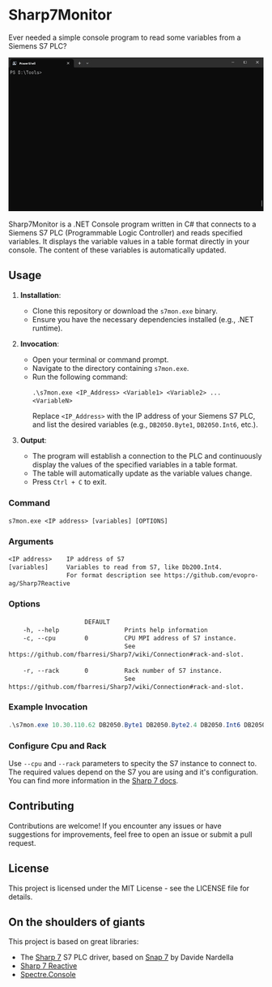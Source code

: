 ﻿# Sharp7Monitor

Ever needed a simple console program to read some variables from a Siemens S7 PLC?

![alt text](docs/images/execute%20s7mon.gif?raw=true "run s7mon.exe demo")

Sharp7Monitor is a .NET Console program written in C# that connects to a Siemens S7 PLC (Programmable Logic Controller) and reads specified variables.
It displays the variable values in a table format directly in your console. The content of these variables is automatically updated.

## Usage

1. **Installation**:
    - Clone this repository or download the `s7mon.exe` binary.
    - Ensure you have the necessary dependencies installed (e.g., .NET runtime).

2. **Invocation**:
    - Open your terminal or command prompt.
    - Navigate to the directory containing `s7mon.exe`.
    - Run the following command:
        ```
        .\s7mon.exe <IP_Address> <Variable1> <Variable2> ... <VariableN>
        ```
        Replace `<IP_Address>` with the IP address of your Siemens S7 PLC, and list the desired variables (e.g., `DB2050.Byte1`, `DB2050.Int6`, etc.).

3. **Output**:
    - The program will establish a connection to the PLC and continuously display the values of the specified variables in a table format.
    - The table will automatically update as the variable values change.
    - Press `Ctrl + C` to exit.


### Command

`s7mon.exe <IP address> [variables] [OPTIONS]`

### Arguments

    <IP address>    IP address of S7
    [variables]     Variables to read from S7, like Db200.Int4.
                    For format description see https://github.com/evopro-ag/Sharp7Reactive

### Options
```
                     DEFAULT
    -h, --help                  Prints help information
    -c, --cpu        0          CPU MPI address of S7 instance.
                                See https://github.com/fbarresi/Sharp7/wiki/Connection#rack-and-slot.

    -r, --rack       0          Rack number of S7 instance.
                                See https://github.com/fbarresi/Sharp7/wiki/Connection#rack-and-slot.
```


### Example Invocation

```powershell
.\s7mon.exe 10.30.110.62 DB2050.Byte1 DB2050.Byte2.4 DB2050.Int6 DB2050.Real34 DB2050.String50.20
```

### Configure Cpu and Rack

Use `--cpu` and `--rack` parameters to specity the S7 instance to connect to. The required values depend on
the S7 you are using and it's configuration. You can find more information in the
[Sharp 7 docs](https://github.com/fbarresi/Sharp7/wiki/Connection#rack-and-slot).



## Contributing

Contributions are welcome! If you encounter any issues or have suggestions for improvements, feel free to open an issue or submit a pull request.

## License

This project is licensed under the MIT License - see the LICENSE file for details.

## On the shoulders of giants

This project is based on great libraries:

 - The [Sharp 7](https://github.com/fbarresi/Sharp7) S7 PLC driver, based on [Snap 7](https://snap7.sourceforge.net/) by Davide Nardella
 - [Sharp 7 Reactive](https://github.com/evopro-ag/Sharp7Reactive)
 - [Spectre.Console](https://github.com/spectreconsole/spectre.console)

